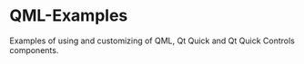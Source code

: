 # QML-Examples
Examples of using and customizing of QML, Qt Quick and Qt Quick Controls components.

